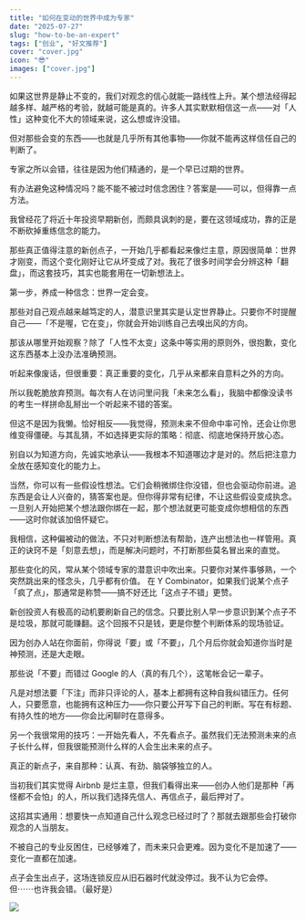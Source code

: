 ```yaml
---
title: "如何在变动的世界中成为专家"
date: "2025-07-27"
slug: "how-to-be-an-expert"
tags: ["创业", "好文推荐"]
cover: "cover.jpg"
icon: "😎"
images: ["cover.jpg"]
---
```

如果这世界是静止不变的，我们对观念的信心就能一路线性上升。某个想法经得起越多样、越严格的考验，就越可能是真的。许多人其实默默相信这一点——对「人性」这种变化不大的领域来说，这么想或许没错。



但对那些会变的东西——也就是几乎所有其他事物——你就不能再这样信任自己的判断了。



专家之所以会错，往往是因为他们精通的，是一个早已过期的世界。



有办法避免这种情况吗？能不能不被过时信念困住？答案是——可以，但得靠一点方法。



我曾经花了将近十年投资早期新创，而颇具讽刺的是，要在这领域成功，靠的正是不断砍掉重练信念的能力。



那些真正值得注意的新创点子，一开始几乎都看起来像烂主意，原因很简单：世界才刚变，而这个变化刚好让它从坏变成了对。我花了很多时间学会分辨这种「翻盘」，而这套技巧，其实也能套用在一切新想法上。



第一步，养成一种信念：世界一定会变。



那些对自己观点越来越笃定的人，潜意识里其实是认定世界静止。只要你不时提醒自己——「不是喔，它在变」，你就会开始训练自己去嗅出风的方向。



那该从哪里开始观察？除了「人性不太变」这条中等实用的原则外，很抱歉，变化这东西基本上没办法准确预测。



听起来像废话，但很重要：真正重要的变化，几乎从来都来自意料之外的方向。



所以我乾脆放弃预测。每次有人在访问里问我「未来怎么看」，我脑中都像没读书的考生一样拼命乱掰出一个听起来不错的答案。



但这不是因为我懒。恰好相反——我觉得，预测未来不但命中率可怜，还会让你思维变得僵硬。与其乱猜，不如选择更实际的策略：彻底、彻底地保持开放心态。



别自以为知道方向，先诚实地承认——我根本不知道哪边才是对的。然后把注意力全放在感知变化的能力上。



当然，你可以有一些假设性想法。它们会稍微绑住你没错，但也会驱动你前进。追东西是会让人兴奋的，猜答案也是。但你得非常有纪律，不让这些假设变成执念。
一旦别人开始把某个想法跟你绑在一起，那个想法就更可能变成你想相信的东西——这时你就该加倍怀疑它。



我相信，这种偏被动的做法，不只对判断想法有帮助，连产出想法也一样管用。真正的诀窍不是「刻意去想」，而是解决问题时，不打断那些莫名冒出来的直觉。



那些变化的风，常从某个领域专家的潜意识中吹出来。只要你对某件事够熟，一个突然跳出来的怪念头，几乎都有价值。
在 Y Combinator，如果我们说某个点子「疯了点」，那通常是称赞——搞不好还比「这点子不错」更赞。



新创投资人有极高的动机要刷新自己的信念。只要比别人早一步意识到某个点子不是垃圾，那就可能赚翻。这个回报不只是钱，更是你整个判断体系的现场验证。



因为创办人站在你面前，你得说「要」或「不要」，几个月后你就会知道你当时是神预测，还是大走眼。



那些说「不要」而错过 Google 的人（真的有几个），这笔帐会记一辈子。



凡是对想法要「下注」而非只评论的人，基本上都拥有这种自我纠错压力。任何人，只要愿意，也能拥有这种压力——你只要公开写下自己的判断。写在有标题、有持久性的地方——你会比闲聊时在意得多。



另一个我很常用的技巧：一开始先看人，不先看点子。虽然我们无法预测未来的点子长什么样，但我很能预测什么样的人会生出未来的点子。



真正的新点子，来自那种：认真、有劲、脑袋够独立的人。



当初我们其实觉得 Airbnb 是烂主意，但我们看得出来——创办人他们是那种「再怪都不会怕」的人，所以我们选择先信人、再信点子，最后押对了。



这招其实通用：想要快一点知道自己什么观念已经过时了？那就去跟那些会打破你观念的人当朋友。



不被自己的专业反困住，已经够难了，而未来只会更难。因为变化不是加速了——变化一直都在加速。



点子会生出点子，这场连锁反应从旧石器时代就没停过。我不认为它会停。
但⋯⋯也许我会错。（最好是）




![](https://prod-files-secure.s3.us-west-2.amazonaws.com/112d0858-5090-4d34-a606-b75eb8d65fd2/46476355-9cf3-4e99-9b7a-3531bc426380/1000202064.png?X-Amz-Algorithm=AWS4-HMAC-SHA256&X-Amz-Content-Sha256=UNSIGNED-PAYLOAD&X-Amz-Credential=ASIAZI2LB466ZKCVJZ2I%2F20251022%2Fus-west-2%2Fs3%2Faws4_request&X-Amz-Date=20251022T234330Z&X-Amz-Expires=3600&X-Amz-Security-Token=IQoJb3JpZ2luX2VjEH8aCXVzLXdlc3QtMiJIMEYCIQClTKQJIbt9RBNUIcBbtBQjqf2YPb6DJNAWWoTOSMgLogIhAJdaZpvXj2nQKfpJoWfL4JFuGygzk4%2B9XTmvLbwYb8cwKv8DCDgQABoMNjM3NDIzMTgzODA1IgyNRzZ4dtxf48i%2BKNYq3AMybZAO7Q5mgX2M71ngkBjNoNm6G8sJowwjD%2FYz1cdMpn97ml111QRaz8e9VjElT8BT5J1alTxaWnPdW%2FgOmHIrAvah%2BQDZJEuPOwoIQrHLNVG1dbrGbwJoFvC6%2BVcmyuWsBvhicIL30UuI9fZ93CiM0yZOMtur0eepafm4IBYQTN3EsFY6t2NlMb0qoTqUR1UXNwoAmwStOLg5qBVmwpow%2FoJX7HL9Z%2FDm%2F6kTetEextrV%2FrmlUHxsKLIPCmHUEb6cNw7kDTpyVBsFDOivfC51rRXp0CQRHpDrMoJSjZC4MCVisWbYZeNumRkP4duXvSqtHlHvVEIcrASXYBEb88zxbthP2uu8UL7tzgxjMQLsnQOYsWfTo4mSpHO%2B%2FYTNjSMm1mII5qhGyrvWKM9cmyUhbfmRTcUxqxmN9taZHyVa6l%2Bg3zQ0h%2B1LZjjw1cBJ4ZLm2pBY5alezF9zjrckvv%2FymIEp05%2FDyavI07YnKxGihLiYnnJt0wzekzhdwCZch9NuMqucSV69c5MUgdMU2JCcvWt%2FvWNKTWRY1h4%2FMaxGs0bU9rnnytzlw%2B7tNcqmGdt6tX%2FfE0SiyZRmuR65z3OFchPiTw3F1vTearaiQhPPxZsw8Vwxr4XZu0a8VDD2uuXHBjqkAXQZ7X4URInxWCST61c6A%2Fc6uAbuGvtwZFDCwKU2WCGOPac9WNfeS7qU5ToSt3db1%2FAJ8AQq%2FJnwXcqrUpwokyKTMeVp9lH9cGfKXoNIAYFv8DgHld9tTnnDBq6sCpzI%2FRYPh82gEzi%2B9Z%2BigN1NCy7a9eCB02S1u%2BpnlEpZFyJQg1cFzlXxJkWyt9xE6OVf5fWG%2FfqvdrJt%2BM8JsOz0j3fnAsJB&X-Amz-Signature=df6b2d1a71ae4d1a415d25c35e4d3a84c1a3dc825c8dc10ded2661e70dc98ce2&X-Amz-SignedHeaders=host&x-amz-checksum-mode=ENABLED&x-id=GetObject)

